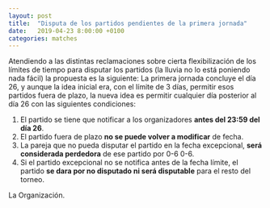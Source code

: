 ```yaml
---
layout: post
title:  "Disputa de los partidos pendientes de la primera jornada"
date:   2019-04-23 8:00:00 +0100
categories: matches
---
```


Atendiendo a las distintas reclamaciones sobre cierta flexibilización de los límites de tiempo para disputar los partidos (la lluvia no lo está poniendo nada fácil) la propuesta es la siguiente: La primera jornada concluye el día 26, y aunque la idea inicial era, con el límite de 3 días, permitir esos partidos fuera de plazo, la nueva idea es permitir cualquier día posterior al día 26 con las siguientes condiciones:

1. El partido se tiene que notificar a los organizadores **antes del 23:59 del día 26**.
2. El partido fuera de plazo **no se puede volver a modificar** de fecha.
3. La pareja que no pueda disputar el partido en la fecha excepcional, **será considerada perdedora** de ese partido por 0-6 0-6.
4. Si el partido excepcional no se notifica antes de la fecha límite, el partido **se dara por no disputado ni será disputable** para el resto del torneo.

La Organización.
